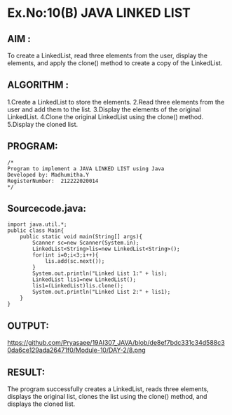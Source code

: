 # Ex.No:10(B) JAVA LINKED LIST
## AIM :
To create a LinkedList, read three elements from the user, display the elements, and apply the clone() method to create a copy of the LinkedList.

## ALGORITHM :
1.Create a LinkedList to store the elements.
2.Read three elements from the user and add them to the list.
3.Display the elements of the original LinkedList.
4.Clone the original LinkedList using the clone() method.
5.Display the cloned list.





## PROGRAM:
 ```
/*
Program to implement a JAVA LINKED LIST using Java
Developed by: Madhumitha.Y
RegisterNumber:  212222020014
*/
```

## Sourcecode.java:
```
import java.util.*;
public class Main{
    public static void main(String[] args){
        Scanner sc=new Scanner(System.in);
        LinkedList<String>lis=new LinkedList<String>();
        for(int i=0;i<3;i++){
            lis.add(sc.next());
        }
        System.out.println("Linked List 1:" + lis);
        LinkedList lis1=new LinkedList();
        lis1=(LinkedList)lis.clone();
        System.out.println("Linked List 2:" + lis1);
    }
}
```







## OUTPUT:

https://github.com/Pryasaee/19AI307_JAVA/blob/de8ef7bdc331c34d588c30da6ce129ada26471f0/Module-10/DAY-2/8.png

## RESULT:
The program successfully creates a LinkedList, reads three elements, displays the original list, clones the list using the clone() method, and displays the cloned list.






